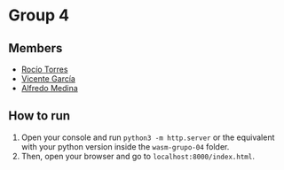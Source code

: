 # Group 4
## Members
- [Rocío Torres](https://github.com/gore26)
- [Vicente García](https://github.com/VicenteGM123)
- [Alfredo Medina](https://github.com/AlfreMK)

## How to run

1. Open your console and run `python3 -m http.server` or the equivalent with your python version inside the `wasm-grupo-04` folder.
2. Then, open your browser and go to `localhost:8000/index.html`.